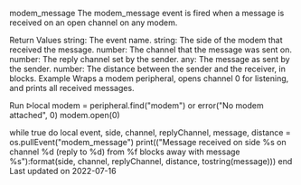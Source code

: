 modem_message
The modem_message event is fired when a message is received on an open channel on any modem.

Return Values
string: The event name.
string: The side of the modem that received the message.
number: The channel that the message was sent on.
number: The reply channel set by the sender.
any: The message as sent by the sender.
number: The distance between the sender and the receiver, in blocks.
Example
Wraps a modem peripheral, opens channel 0 for listening, and prints all received messages.

Run ᐅlocal modem = peripheral.find("modem") or error("No modem attached", 0)
modem.open(0)

while true do
  local event, side, channel, replyChannel, message, distance = os.pullEvent("modem_message")
  print(("Message received on side %s on channel %d (reply to %d) from %f blocks away with message %s"):format(side, channel, replyChannel, distance, tostring(message)))
end
Last updated on 2022-07-16